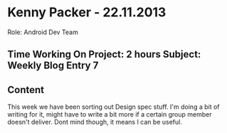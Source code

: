 Kenny Packer - 22.11.2013
===============
Role: Android Dev Team

Time Working On Project: 2 hours
Subject: Weekly Blog Entry 7
---------------

Content
---------------
This week we have been sorting out Design spec stuff. I'm doing a bit of writing for it, might have to write a bit more if a certain group member doesn't deliver. Dont mind though, it means I can be useful.